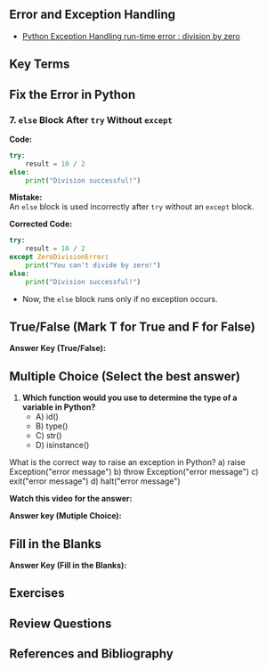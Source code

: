 ## Error and Exception Handling

- [Python Exception Handling run-time error : division by zero](https://www.youtube.com/watch?v=1fj8HifChyE&list=PLKYRx0Ibk7Vi-CC7ik98qT0VKK0F7ikja&index=93)

## Key Terms

## Fix the Error in Python

### 7. **`else` Block After `try` Without `except`**

**Code:**
```python
try:
    result = 10 / 2
else:
    print("Division successful!")
```

**Mistake:**  
An `else` block is used incorrectly after `try` without an `except` block.

**Corrected Code:**
```python
try:
    result = 10 / 2
except ZeroDivisionError:
    print("You can't divide by zero!")
else:
    print("Division successful!")
```
- Now, the `else` block runs only if no exception occurs.



## True/False (Mark T for True and F for False)

**Answer Key (True/False):**

## Multiple Choice (Select the best answer)

1. **Which function would you use to determine the type of a variable in Python?**
   - A) id()
   - B) type()
   - C) str()
   - D) isinstance()

What is the correct way to raise an exception in Python?
a) raise Exception("error message")
b) throw Exception("error message")
c) exit("error message")
d) halt("error message")

**Watch this video for the answer:**

**Answer key (Mutiple Choice):**

## Fill in the Blanks

**Answer Key (Fill in the Blanks):**

## Exercises

## Review Questions

## References and Bibliography


